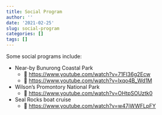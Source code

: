 ```yaml
---
title: Social Program
author: ''
date: '2021-02-25'
slug: social-program
categories: []
tags: []
---
```


Some social programs include:

* Near-by Bunurong Coastal Park
  * 🎥 https://www.youtube.com/watch?v=71FI36g2Ecw    
  * 🎥 https://www.youtube.com/watch?v=lxqo4B_Wd1M
* Wilson’s Promontory National Park
  * 🎥 https://www.youtube.com/watch?v=OHtpSOUztk0 
* Seal Rocks boat cruise 
  * 🎥 https://www.youtube.com/watch?v=w47jWWFLpFY